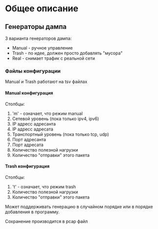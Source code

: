 # Общее описание
## Генераторы дампа

3 варианта генераторов дампа:  
* Manual - ручное управление  
* Trash  - по идее, должен просто добавлять "мусора"  
* Real   - снимает трафик с реальной сети  

 
### Файлы конфигурации
Manual и Trash работают на tsv файлах  

#### Manual конфигурация
Столбцы:  
1. 'm' - означает, что режим manual
2. Сетевой уровень (пока только ipv4, ipv6)
3. IP адресс адресанта
4. IP адресс адресата
5. Транспортный уровень (пока только tcp, udp)
6. Порт адресанта
7. Порт адресата
8. Количество полезной нагрузки
9. Количество "отправки" этого пакета

#### Trash конфигурация
Столбцы:  
1. 't' - означает, что режим trash
2. Количество полезной нагрузки
3. Количество "отправки" этого пакета

Может поддерживать генерацию в случайном порядке или в порядке добавления в программу.  

Сохранение производится в pcap файл